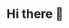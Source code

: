 # Hi there 👋

<!--## Holo pins badge wall

[![An image of @nezred's Holopin badges, which is a link to view their full Holopin profile](https://holopin.me/nezred)](https://holopin.io/@nezred)

<!--
**nezred/nezred** is a ✨ _special_ ✨ repository because its `README.md` (this file) appears on your GitHub profile.

Here are some ideas to get you started:

- 🔭 I’m currently working on ...
- 🌱 I’m currently learning ...
- 👯 I’m looking to collaborate on ...
- 🤔 I’m looking for help with ...
- 💬 Ask me about ...
- 📫 How to reach me: ...
- 😄 Pronouns: ...
- ⚡ Fun fact: ...
-->
